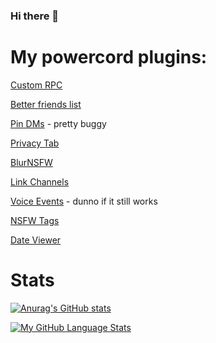 ### Hi there 👋

# My powercord plugins:

[Custom RPC](https://github.com/E-boi/custom-rpc)

[Better friends list](https://github.com/E-boi/Better-Friends-List)

[Pin DMs](https://github.com/E-boi/pin-dms) - pretty buggy

[Privacy Tab](https://github.com/E-boi/Privacy-Tab)

[BlurNSFW](https://github.com/E-boi/Powercord-BlurNSFW)

[Link Channels](https://github.com/E-boi/powercord-LinkChannels)

[Voice Events](https://github.com/E-boi/voice-events) - dunno if it still works

[NSFW Tags](https://github.com/E-boi/NSFW-tags)

[Date Viewer](https://github.com/E-boi/powercord-dateviewer)

# Stats

[![Anurag's GitHub stats](https://github-readme-stats.vercel.app/api?username=E-boi)](https://github.com/anuraghazra/github-readme-stats)

[![My GitHub Language Stats](https://github-readme-stats.vercel.app/api/top-langs/?username=E-boi)]()
